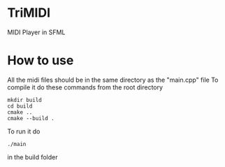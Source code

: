 # TriMIDI
MIDI Player in SFML

# How to use
All the midi files should be in the same directory as the "main.cpp" file
To compile it do these commands from the root directory
```
mkdir build
cd build
cmake ..
cmake --build .
```
To run it do
```
./main
```
in the build folder
